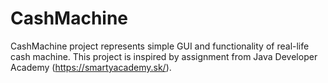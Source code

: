 # CashMachine

CashMachine project represents simple GUI and functionality of real-life cash machine. This project is inspired by assignment from Java Developer Academy (https://smartyacademy.sk/).
